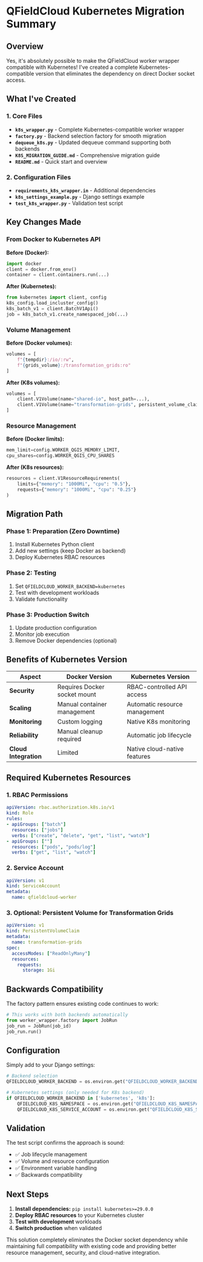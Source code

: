 # QFieldCloud Kubernetes Migration Summary

## Overview

Yes, it's absolutely possible to make the QFieldCloud worker wrapper compatible with Kubernetes! I've created a complete Kubernetes-compatible version that eliminates the dependency on direct Docker socket access.

## What I've Created

### 1. Core Files
- **`k8s_wrapper.py`** - Complete Kubernetes-compatible worker wrapper
- **`factory.py`** - Backend selection factory for smooth migration
- **`dequeue_k8s.py`** - Updated dequeue command supporting both backends
- **`K8S_MIGRATION_GUIDE.md`** - Comprehensive migration guide
- **`README.md`** - Quick start and overview

### 2. Configuration Files
- **`requirements_k8s_wrapper.in`** - Additional dependencies
- **`k8s_settings_example.py`** - Django settings example
- **`test_k8s_wrapper.py`** - Validation test script

## Key Changes Made

### From Docker to Kubernetes API
**Before (Docker):**
```python
import docker
client = docker.from_env()
container = client.containers.run(...)
```

**After (Kubernetes):**
```python
from kubernetes import client, config
k8s_config.load_incluster_config()
k8s_batch_v1 = client.BatchV1Api()
job = k8s_batch_v1.create_namespaced_job(...)
```

### Volume Management
**Before (Docker volumes):**
```python
volumes = [
    f"{tempdir}:/io/:rw",
    f"{grids_volume}:/transformation_grids:ro"
]
```

**After (K8s volumes):**
```python
volumes = [
    client.V1Volume(name="shared-io", host_path=...),
    client.V1Volume(name="transformation-grids", persistent_volume_claim=...)
]
```

### Resource Management
**Before (Docker limits):**
```python
mem_limit=config.WORKER_QGIS_MEMORY_LIMIT,
cpu_shares=config.WORKER_QGIS_CPU_SHARES
```

**After (K8s resources):**
```python
resources = client.V1ResourceRequirements(
    limits={"memory": "1000Mi", "cpu": "0.5"},
    requests={"memory": "1000Mi", "cpu": "0.25"}
)
```

## Migration Path

### Phase 1: Preparation (Zero Downtime)
1. Install Kubernetes Python client
2. Add new settings (keep Docker as backend)
3. Deploy Kubernetes RBAC resources

### Phase 2: Testing
1. Set `QFIELDCLOUD_WORKER_BACKEND=kubernetes`
2. Test with development workloads
3. Validate functionality

### Phase 3: Production Switch
1. Update production configuration
2. Monitor job execution
3. Remove Docker dependencies (optional)

## Benefits of Kubernetes Version

| Aspect | Docker Version | Kubernetes Version |
|--------|---------------|-------------------|
| **Security** | Requires Docker socket mount | RBAC-controlled API access |
| **Scaling** | Manual container management | Automatic resource management |
| **Monitoring** | Custom logging | Native K8s monitoring |
| **Reliability** | Manual cleanup required | Automatic job lifecycle |
| **Cloud Integration** | Limited | Native cloud-native features |

## Required Kubernetes Resources

### 1. RBAC Permissions
```yaml
apiVersion: rbac.authorization.k8s.io/v1
kind: Role
rules:
- apiGroups: ["batch"]
  resources: ["jobs"]
  verbs: ["create", "delete", "get", "list", "watch"]
- apiGroups: [""]
  resources: ["pods", "pods/log"]
  verbs: ["get", "list", "watch"]
```

### 2. Service Account
```yaml
apiVersion: v1
kind: ServiceAccount
metadata:
  name: qfieldcloud-worker
```

### 3. Optional: Persistent Volume for Transformation Grids
```yaml
apiVersion: v1
kind: PersistentVolumeClaim
metadata:
  name: transformation-grids
spec:
  accessModes: ["ReadOnlyMany"]
  resources:
    requests:
      storage: 1Gi
```

## Backwards Compatibility

The factory pattern ensures existing code continues to work:

```python
# This works with both backends automatically
from worker_wrapper.factory import JobRun
job_run = JobRun(job_id)
job_run.run()
```

## Configuration

Simply add to your Django settings:

```python
# Backend selection
QFIELDCLOUD_WORKER_BACKEND = os.environ.get("QFIELDCLOUD_WORKER_BACKEND", "docker")

# Kubernetes settings (only needed for K8s backend)
if QFIELDCLOUD_WORKER_BACKEND in ['kubernetes', 'k8s']:
    QFIELDCLOUD_K8S_NAMESPACE = os.environ.get("QFIELDCLOUD_K8S_NAMESPACE", "default")
    QFIELDCLOUD_K8S_SERVICE_ACCOUNT = os.environ.get("QFIELDCLOUD_K8S_SERVICE_ACCOUNT", "qfieldcloud-worker")
```

## Validation

The test script confirms the approach is sound:
- ✅ Job lifecycle management
- ✅ Volume and resource configuration
- ✅ Environment variable handling
- ✅ Backwards compatibility

## Next Steps

1. **Install dependencies:** `pip install kubernetes>=29.0.0`
2. **Deploy RBAC resources** to your Kubernetes cluster
3. **Test with development** workloads
4. **Switch production** when validated

This solution completely eliminates the Docker socket dependency while maintaining full compatibility with existing code and providing better resource management, security, and cloud-native integration.